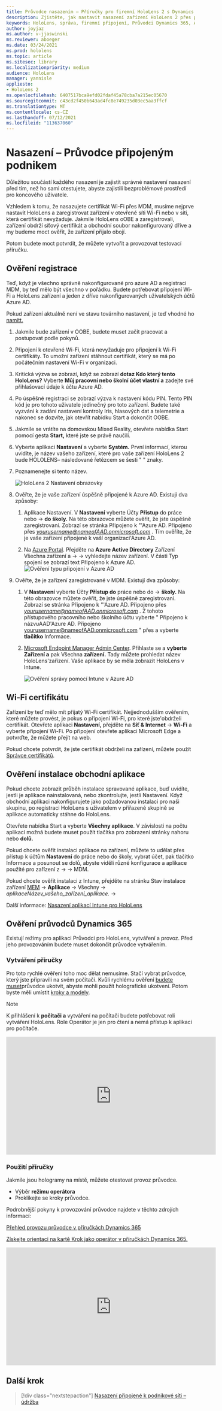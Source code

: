 ```yaml
---
title: Průvodce nasazením – Příručky pro firemní HoloLens 2 s Dynamics 365 – nasazení
description: Zjistěte, jak nastavit nasazení zařízení HoloLens 2 přes podnikovou propojenou síť pomocí průvodců Dynamics 365.
keywords: HoloLens, správa, firemní připojení, Průvodci Dynamics 365, AAD, Azure AD, MDM, Mobile Správa zařízení
author: joyjaz
ms.author: v-jjaswinski
ms.reviewer: aboeger
ms.date: 03/24/2021
ms.prod: hololens
ms.topic: article
ms.sitesec: library
ms.localizationpriority: medium
audience: HoloLens
manager: yannisle
appliesto:
- HoloLens 2
ms.openlocfilehash: 6407517bca9efd02fdaf45a78cba7a215ec05670
ms.sourcegitcommit: c43cd2f450b643ad4fc8e749235d03ec5aa3ffcf
ms.translationtype: MT
ms.contentlocale: cs-CZ
ms.lasthandoff: 07/12/2021
ms.locfileid: "113637060"
---
```

# <a name="deploy---corporate-connected-guide"></a>Nasazení – Průvodce připojeným podnikem

Důležitou součástí každého nasazení je zajistit správné nastavení nasazení před tím, než ho sami otestujete, abyste zajistili bezproblémové prostředí pro koncového uživatele.

Vzhledem k tomu, že nasazujete certifikát Wi-Fi přes MDM, musíme nejprve nastavit HoloLens a zaregistrovat zařízení v otevřené síti Wi-Fi nebo v síti, která certifikát nevyžaduje. Jakmile HoloLens oOBE a zaregistrovali, zařízení obdrží síťový certifikát a obchodní soubor nakonfigurovaný dříve a my budeme moct ověřit, že zařízení přijalo obojí.

Potom budete moct potvrdit, že můžete vytvořit a provozovat testovací příručku.

## <a name="enrollment-validation"></a>Ověření registrace

Teď, když je všechno správně nakonfigurované pro azure AD a registraci MDM, by teď mělo být všechno v pořádku. Budete potřebovat připojení Wi-Fi a HoloLens zařízení a jeden z dříve nakonfigurovaných uživatelských účtů Azure AD.

Pokud zařízení aktuálně není ve stavu továrního nastavení, je teď vhodné ho [namítt.](/hololens/hololens-recovery#clean-reflash-the-device)

1. Jakmile bude zařízení v OOBE, budete muset začít pracovat a postupovat podle pokynů.

2. Připojení k otevřené Wi-Fi, která nevyžaduje pro připojení k Wi-Fi certifikáty. To umožní zařízení stáhnout certifikát, který se má po počátečním nastavení Wi-Fi v organizaci.

3. Kritická výzva se zobrazí, když se zobrazí **dotaz Kdo který tento HoloLens?** Vyberte **Můj pracovní nebo školní účet vlastní a** zadejte své přihlašovací údaje k účtu Azure AD.

4. Po úspěšné registraci se zobrazí výzva k nastavení kódu PIN. Tento PIN kód je pro tohoto uživatele jedinečný pro toto zařízení. Budete také vyzváni k zadání nastavení kontroly Iris, hlasových dat a telemetrie a nakonec se dozvíte, jak otevřít nabídku Start a dokončit OOBE.

5. Jakmile se vrátíte na domovskou Mixed Reality, otevřete nabídka Start pomocí gesta **Start,** které jste se právě naučili.

6. Vyberte aplikaci **Nastavení** a vyberte **Systém.** První informací, kterou uvidíte, je název vašeho zařízení, které pro vaše zařízení HoloLens 2 bude HOLOLENS– následované řetězcem se šesti &quot; &quot; znaky.

7. Poznamenejte si tento název.

    ![HoloLens 2 Nastavení obrazovky](./images/hololens2-settings-about.jpg)

8. Ověřte, že je vaše zařízení úspěšně připojené k Azure AD. Existují dva způsoby:

    1.  Aplikace Nastavení. V **Nastavení** vyberte Účty **Přístup** do práce nebo  ->  **do školy.** Na této obrazovce můžete ověřit, že jste úspěšně zaregistrovaní. Zobrazí se stránka Připojeno k &quot;&#39;Azure AD. Připojeno přes *yourusername@nameofAAD.onmicrosoft.com* . Tím ověříte, že je vaše zařízení připojené k vaší organizaci&#39;Azure AD.

    1. Na [Azure Portal](https://portal.azure.com/#home). Přejděte na **Azure Active Directory** Zařízení Všechna zařízení a  ->    ->  vyhledejte název zařízení. V části Typ spojení se zobrazí text Připojeno k Azure AD.
        ![Ověření typu připojení v Azure AD](./images/hololens2-devices-all-devices.png)

9. Ověřte, že je zařízení zaregistrované v MDM. Existují dva způsoby:

    1. V **Nastavení** vyberte Účty **Přístup do** práce nebo do  ->  **školy.** Na této obrazovce můžete ověřit, že jste úspěšně zaregistrovaní. Zobrazí se stránka Připojeno k &quot;&#39;Azure AD. Připojeno přes *yourusername@nameofAAD.onmicrosoft.com* . Z tohoto přístupového pracovního nebo školního účtu vyberte &quot; Připojeno k názvuAAD&#39;Azure AD. Připojeno yourusername@nameofAAD.onmicrosoft.com &quot; přes a vyberte **tlačítko** Informace.

    1. [Microsoft Endpoint Manager Admin Center](https://endpoint.microsoft.com/#home). Přihlaste se a **vyberte Zařízení a** pak Všechna **zařízení.** Tady můžete prohledat název HoloLens&#39;zařízení. Vaše aplikace by se měla zobrazit HoloLens v Intune.

        ![Ověření správy pomocí Intune v Azure AD](./images/hololens2-devices-all-devices2.png)


## <a name="wi-fi-certificate-validation"></a>Wi-Fi certifikátu

Zařízení by teď mělo mít přijatý Wi-Fi certifikát. Nejjednodušším ověřením, které můžete provést, je pokus o připojení Wi-Fi, pro které jste&#39;obdrželi certifikát. Otevřete aplikaci **Nastavení,** přejděte na **Síť &amp; Internet**  ->  **Wi-Fi** a vyberte připojení Wi-Fi. Po připojení otevřete aplikaci Microsoft Edge a potvrďte, že můžete přejít na web.

Pokud chcete potvrdit, že jste certifikát obdrželi na zařízení, můžete použít [Správce certifikátů](/hololens/certificate-manager).

## <a name="validate-lob-app-install"></a>Ověření instalace obchodní aplikace

Pokud chcete zobrazit průběh instalace spravované aplikace, buď uvidíte, jestli je aplikace nainstalovaná, nebo zkontrolujte, jestli Nastavení. Když obchodní aplikaci nakonfigurujete jako požadovanou instalaci pro naši skupinu, po registraci HoloLens s uživatelem v přiřazené skupině se aplikace automaticky stáhne do HoloLens.

Otevřete nabídka Start a vyberte **Všechny aplikace**. V závislosti na počtu aplikací možná budete muset  použít tlačítka pro zobrazení stránky nahoru nebo **dolů.**

Pokud chcete ověřit instalaci aplikace na zařízení, můžete to udělat přes přístup k účtům **Nastavení** do práce nebo do školy, vybrat účet, pak tlačítko Informace a posunout se dolů, abyste viděli různé konfigurace a aplikace použité pro zařízení z  ->    ->  MDM. 

Pokud chcete ověřit instalaci z Intune, přejděte na stránku Stav instalace zařízení [MEM](https://endpoint.microsoft.com/#home)  ->  **Aplikace** -> Všechny   -> *aplikaceNázev_vašeho_zařízení_aplikace.*  ->  

Další informace: [Nasazení aplikací Intune pro HoloLens](/hololens/app-deploy-intune)

## <a name="validate-dynamics-365-guides"></a>Ověření průvodců Dynamics 365

Existují režimy pro aplikaci Průvodci pro HoloLens, vytváření a provoz. Před jeho provozováním budete muset dokončit průvodce vytvářením.

### <a name="authoring-the-guide"></a>Vytváření příručky

Pro toto rychlé ověření toho moc dělat nemusíme. Stačí vybrat průvodce, který jste připravili na svém počítači. Kvůli rychlému ověření [budete muset](/dynamics365/mixed-reality/guides/hololens-app-anchor)průvodce ukotvit, abyste mohli použít holografické ukotvení. Potom byste měli umístit [kroky a modely](/dynamics365/mixed-reality/guides/hololens-app-orientation).

>[!NOTE]
> K přihlášení k **počítači a** vytváření na počítači budete potřebovat roli vytváření HoloLens. Role Operátor je jen pro čtení a nemá přístup k aplikaci pro počítače.

<iframe width="560" height="315" src="https://www.youtube.com/embed/poE7s7_zWDE" frameborder="0" allow="accelerometer; autoplay; clipboard-write; encrypted-media; gyroscope; picture-in-picture" allowfullscreen></iframe>

### <a name="operating-the-guide"></a>Použití příručky

Jakmile jsou hologramy na místě, můžete otestovat provoz průvodce. 
- Výběr **režimu operátora**
- Proklikejte se kroky průvodce.

Podrobnější pokyny k provozování průvodce najdete v těchto zdrojích informací:

[Přehled provozu průvodce v příručkách Dynamics 365](/dynamics365/mixed-reality/guides/operator-overview)

[Získejte orientaci na kartě Krok jako operátor v příručkách Dynamics 365.](/dynamics365/mixed-reality/guides/operator-step-card-orientation)

<iframe width="560" height="315" src="https://www.youtube.com/embed/9s41BKGHVL8" frameborder="0" allow="accelerometer; autoplay; clipboard-write; encrypted-media; gyroscope; picture-in-picture" allowfullscreen></iframe>

## <a name="next-step"></a>Další krok 
> [!div class="nextstepaction"]
> [Nasazení připojené k podnikové síti – údržba](hololens2-corp-connected-maintain.md)

